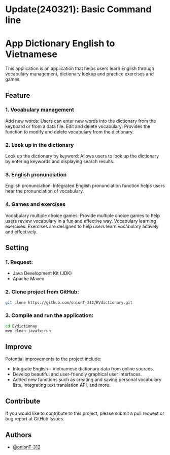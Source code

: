 # Update(240321): Basic Command line

# App Dictionary English to Vietnamese
This application is an application that helps users learn English through vocabulary management, dictionary lookup and practice exercises and games.

## Feature
### 1. Vocabulary management
Add new words: Users can enter new words into the dictionary from the keyboard or from a data file.
Edit and delete vocabulary: Provides the function to modify and delete vocabulary from the dictionary.
### 2. Look up in the dictionary
Look up the dictionary by keyword: Allows users to look up the dictionary by entering keywords and displaying search results.
### 3. English pronunciation
English pronunciation: Integrated English pronunciation function helps users hear the pronunciation of vocabulary.
### 4. Games and exercises
Vocabulary multiple choice games: Provide multiple choice games to help users review vocabulary in a fun and effective way.
Vocabulary learning exercises: Exercises are designed to help users learn vocabulary actively and effectively.

## Setting
### 1. Request:
- Java Development Kit (JDK)
- Apache Maven

### 2. Clone project from GitHub:
```bash
git clone https://github.com/onionT-312/EVdictionary.git
```
### 3. Compile and run the application:
```bash
cd EVdictionay
mvn clean javafx:run
```
## Improve
Potential improvements to the project include:
- Integrate English - Vietnamese dictionary data from online sources.
- Develop beautiful and user-friendly graphical user interfaces.
- Added new functions such as creating and saving personal vocabulary lists, integrating text translation API, and more.
## Contribute
If you would like to contribute to this project, please submit a pull request or bug report at GitHub Issues.
## Authors
- [@onionT-312](https://github.com/onionT-312)
